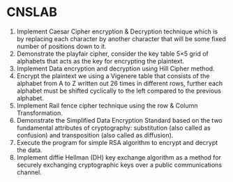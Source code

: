 # CNSLAB
1. Implement Caesar Cipher encryption & Decryption technique which is by replacing each character by another character that will be some fixed number of positions down to it.
2. Demonstrate the playfair cipher, consider the key table 5×5 grid of alphabets that acts as the key for encrypting the plaintext.
3. Implement Data encryption and decryption using Hill Cipher method.
4. Encrypt the plaintext we using a Vigenere table that consists of the alphabet from A to Z written out 26 times in different rows, further each alphabet must be shifted cyclically to the left compared to the previous alphabet.
5. Implement Rail fence cipher technique using the row & Column Transformation.
6. Demonstrate the Simplified Data Encryption Standard based on the two fundamental attributes of cryptography: substitution (also called as confusion) and transposition (also called as diffusion).
7. Execute the program for simple RSA algorithm to encrypt and decrypt the data.
8. Implement diffie Hellman (DH) key exchange algorithm as a method for securely exchanging cryptographic keys over a public communications channel.
